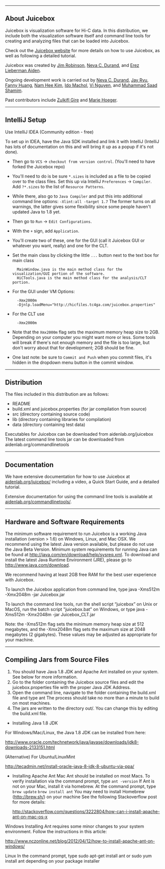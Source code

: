 --------------
About Juicebox
--------------
Juicebox is visualization software for Hi-C data.  In this distribution, we
include both the visualization software itself and command line tools for
creating and analyzing files that can be loaded into Juicebox.


Check out the <a href="http://aidenlab.org/juicebox">Juicebox website</a>
for more details on how to use Juicebox, as well as following a detailed
tutorial.

Juicebox was created by
<a href="https://github.com/jrobinso">Jim Robinson</a>,
<a href="https://github.com/nchernia">Neva C. Durand</a>, and
<a href="http://www.erez.com/">Erez Lieberman Aiden</a>.

Ongoing development work is carried out by
<a href="https://github.com/nchernia">Neva C. Durand</a>,
<a href="https://github.com/bluejay9676">Jay Ryu</a>,
<a href="https://github.com/asddf123789">Fanny Huang</a>,
<a href="https://github.com/mikeehman">Nam Hee Kim</a>,
<a href="https://github.com/imachol">Ido Machol</a>,
<a href="https://github.com/nguyenkvi">Vi Nguyen</a>,
and <a href="https://github.com/sa501428">Muhammad Saad Shamim</a>.

Past contributors include
<a href="https://github.com/zgire">Zulkifl Gire</a> and
<a href="https://github.com/mhoeger">Marie Hoeger</a>.

--------------
IntelliJ Setup
--------------

Use IntelliJ IDEA (Community edition - free)

To set up in IDEA, have the Java SDK installed and link it with IntelliJ (IntelliJ has lots of
documentation on this and will bring it up as a popup if it's not done).

* Then go to `VCS` -> `checkout from version control`. (You'll need to have forked the Juicebox repo)
* You'll need to do is be sure `*.sizes` is included as a file to be copied over to the class files.
Set this up via IntelliJ `Preferences` -> `Compiler`. Add `?*.sizes` to the list of `Resource Patterns`.
* While there, also go to `Java Compiler` and put this into additional command line options: `-Xlint:all -target 1.7`
The former turns on all warnings, the latter gives some flexibility since some people haven't updated Java to 1.8 yet.
* Then go to `Run` -> `Edit Configurations`.
* With the `+` sign, add `Application`.
* You'll create two of these, one for the GUI (call it Juicebox GUI or whatever you want, really) and one for the CLT.
* Set the main class by clicking the little `...` button next to the text box for main class

        MainWindow.java is the main method class for the visualization/GUI portion of the software.
        HiCTools.java is the main method class for the analysis/CLT portion.

* For the GUI under VM Options:

        -Xmx2000m
        -Djnlp.loadMenu="http://hicfiles.tc4ga.com/juicebox.properties"

* For the CLT use

        -Xmx2000m

* Note that the `Xmx2000m` flag sets the maximum memory heap size to 2GB.
Depending on your computer you might want more or less.
Some tools will break if there's not enough memory and the file is too large,
but don't worry about that for development; 2GB should be fine.
* One last note: be sure to `Commit and Push` when you commit files, it's hidden in
the dropdown menu button in the commit window.

------------
Distribution
------------
The files included in this distribution are as follows:
* README
* build.xml and juicebox.properties (for jar compilation from source)
* src (directory containing source code)
* lib (directory containing libraries for compilation)
* data (directory containing test data)

Executables for Juicebox can be downloaded from aidenlab.org/juicebox
The latest command line tools jar can be downloaded from aidenlab.org/commandlinetools

-------------
Documentation
-------------
We have extensive documentation for how to use Juicebox at
<a href="http://aidenlab.org/juicebox/">aidenlab.org/juicebox/</a> including a video,
a Quick Start Guide, and a detailed tutorial.

Extensive documentation for using the command line tools is available at
<a href="http://aidenlab.org/commandlinetools/">aidenlab.org/commandlinetools/</a>.

----------------------------------
Hardware and Software Requirements
----------------------------------
The minimum software requirement to run Juicebox is a working Java installation
(version > 1.6) on Windows, Linux, and Mac OSX.  We recommend using the latest
Java version available, but please do not use the Java Beta Version. Minimum
system requirements for running Java can be found at
http://java.com/en/download/help/sysreq.xml. To download and install the latest
Java Runtime Environment (JRE), please go to http://www.java.com/download.

We recommend having at least 2GB free RAM for the best user experience with
Juicebox.

To launch the Juicebox application from command line, type
  java -Xms512m -Xmx2048m -jar Juicebox.jar

To launch the command line tools, run the shell script “juicebox” on Unix or
MacOS, run the batch script "juicebox.bat" on Windows, or type
  java -Xms512m -Xmx2048m -jar Juicebox_CLT.jar

Note: the -Xms512m flag sets the minimum memory heap size at 512 megabytes, and
the -Xmx2048m flag sets the maximum size at 2048 megabytes (2 gigabytes). These
values may be adjusted as appropriate for your machine.

--------------------------------
Compiling Jars from Source Files
--------------------------------
1. You should have Java 1.8 JDK and Apache Ant installed on your system. See
   below for more information.
2. Go to the folder containing the Juicebox source files and edit the
   juicebox.properties file with the proper Java JDK Address.
3. Open the command line, navigate to the folder containing the build.xml file
   and type
     ant
   The process should take no more than a minute to build on most machines.
4. The jars are written to the directory out/.  You can change this by editing
   the build.xml file.

* Installing Java 1.8 JDK

For Windows/Mac/Linux, the Java 1.8 JDK can be installed from here:

http://www.oracle.com/technetwork/java/javase/downloads/jdk8-downloads-2133151.html

(Alternative) For Ubuntu/LinuxMint

http://tecadmin.net/install-oracle-java-8-jdk-8-ubuntu-via-ppa/

* Installing Apache Ant
Mac
  Ant should be installed on most Macs. To verify installation via the command
  prompt, type
    `ant -version`
  If Ant is not on your Mac, install it via homebrew. At the command prompt, type
    `brew update`
    `brew install ant`
  You may need to install Homebrew (http://brew.sh/) on your machine
  See the following Stackoverflow post for more details:

  http://stackoverflow.com/questions/3222804/how-can-i-install-apache-ant-on-mac-os-x

Windows
  Installing Ant requires some minor changes to your system environment. Follow
  the instructions in this article:

  http://www.nczonline.net/blog/2012/04/12/how-to-install-apache-ant-on-windows/

Linux
  In the command prompt, type
    sudo apt-get install ant
  or
    sudo yum install ant
  depending on your package installer
